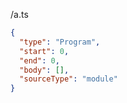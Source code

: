 /a.ts
```json
{
  "type": "Program",
  "start": 0,
  "end": 0,
  "body": [],
  "sourceType": "module"
}
```
